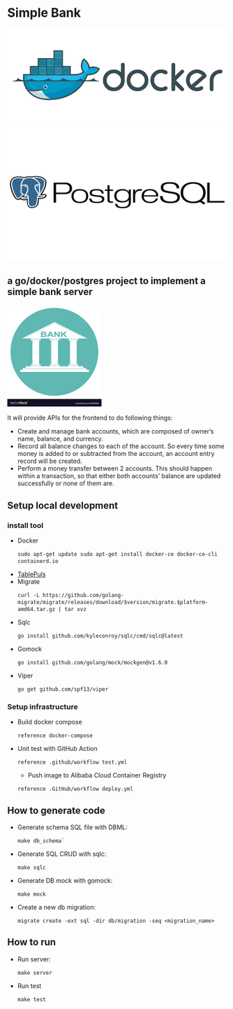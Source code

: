 # Simple Bank
![img_1.png](readme_resource/docker_logo.png)
![img_2.png](readme_resource/postgreSQL_logo.png)
## a go/docker/postgres project to implement a simple bank server
![img.png](readme_resource/bank_logo.png)

It will provide APIs for the frontend to do following things:
* Create and manage bank accounts, which are composed of owner’s name, balance, and currency.
* Record all balance changes to each of the account. So every time some money is added to or subtracted from the account, an account entry record will be created.
* Perform a money transfer between 2 accounts. This should happen within a transaction, so that either both accounts’ balance are updated successfully or none of them are.

## Setup local development
### install tool
* Docker
  ```shell
  sudo apt-get update sudo apt-get install docker-ce docker-ce-cli containerd.io
  ```
* [TablePuls](https://tableplus.com/linux)
* Migrate
  ```shell
  curl -L https://github.com/golang-migrate/migrate/releases/download/$version/migrate.$platform-amd64.tar.gz | tar xvz
  ```
* Sqlc 
  ```shell
  go install github.com/kyleconroy/sqlc/cmd/sqlc@latest
  ```
* Gomock
  ```shell
  go install github.com/golang/mock/mockgen@v1.6.0  
  ```
* Viper 
  ```shell
  go get github.com/spf13/viper
  ```

### Setup infrastructure

* Build docker compose
  ```
  reference docker-compose
  ```
* Unit test with GitHub Action
  ```
  reference .github/workflow test.yml
  ```
  * Push image to Alibaba Cloud Container Registry
  ```
  reference .GitHub/workflow deploy.yml
  ```
 

## How to generate code
* Generate schema SQL file with DBML:
  ```shell
  make db_schema`
  ```  
* Generate SQL CRUD with sqlc:
  ```shell
  make sqlc
  ```
* Generate DB mock with gomock:
  ```shell
  make mock
  ```
* Create a new db migration:
  ```shell
  migrate create -ext sql -dir db/migration -seq <migration_name>  
  ```
## How to run
* Run server:
  ```shell
  make server
  ```
* Run test
  ```shell
  make test
  ```

